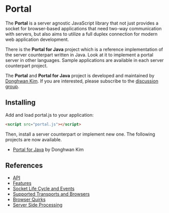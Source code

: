 # Portal
The **Portal** is a server agnostic JavaScript library that not just provides a socket for browser-based applications that need two-way communication with servers, but also aims to utilize a full duplex connection for modern web application development.

There is the **Portal for Java** project which is a reference implementation of the server counterpart written in Java. Look at it to implement a portal server in other languages. Sample applications are available in each server counterpart project.

The **Portal** and **Portal for Java** project is developed and maintained by [Donghwan Kim](http://twitter.com/flowersits). If you are interested, please subscribe to the [discussion group](https://groups.google.com/d/forum/portal_project).

## Installing
Add and load portal.js to your application:
```html
<script src="portal.js"></script>
```
Then, install a server counterpart or implement new one. The following projects are now available.

* [Portal for Java](https://github.com/flowersinthesand/portal-java) by Donghwan Kim

## References
* [API](https://github.com/flowersinthesand/portal/wiki/API)
* [Features](https://github.com/flowersinthesand/portal/wiki/Features)
* [Socket Life Cycle and Events](https://github.com/flowersinthesand/portal/wiki/Socket-Life-Cycle-and-Events)
* [Supported Transports and Browsers](https://github.com/flowersinthesand/portal/wiki/Supported-Transports-and-Browsers)
* [Browser Quirks](https://github.com/flowersinthesand/portal/wiki/Browser-Quirks)
* [Server Side Processing](https://github.com/flowersinthesand/portal/wiki/Server-Side-Processing)
